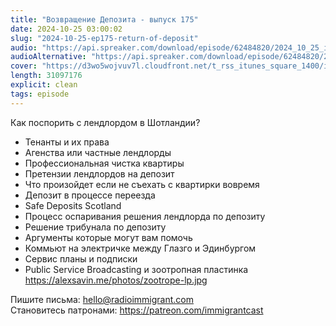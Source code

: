```yaml
---
title: "Возвращение Депозита - выпуск 175"
date: 2024-10-25 03:00:02
slug: "2024-10-25-ep175-return-of-deposit"
audio: "https://api.spreaker.com/download/episode/62484820/2024_10_25_icast_ep175_return_of_deposit.mp3"
audioAlternative: "https://api.spreaker.com/download/episode/62484820/2024_10_25_icast_ep175_return_of_deposit.mp3"
cover: "https://d3wo5wojvuv7l.cloudfront.net/t_rss_itunes_square_1400/images.spreaker.com/original/a5df9f57b24a61aaee036e992c20e063.jpg"
length: 31097176
explicit: clean
tags: episode
---
```


Как поспорить с лендлордом в Шотландии?  
  
* Тенанты и их права  
* Агенства или частные лендлорды  
* Профессиональная чистка квартиры  
* Претензии лендлордов на депозит  
* Что произойдет если не съехать с квартирки вовремя  
* Депозит в процессе переезда  
* Safe Deposits Scotland  
* Процесс оспаривания решения лендлорда по депозиту  
* Решение трибунала по депозиту  
* Аргументы которые могут вам помочь  
* Коммьют на электричке между Глазго и Эдинбургом  
* Сервис планы и подписки  
* Public Service Broadcasting и зоотропная пластинка https://alexsavin.me/photos/zootrope-lp.jpg  
  
Пишите письма: hello@radioimmigrant.com  
Становитесь патронами: https://patreon.com/immigrantcast
